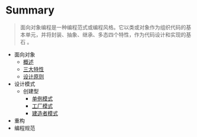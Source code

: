 # Summary

> 面向对象编程是一种编程范式或编程风格。它以类或对象作为组织代码的基本单元，并将封装、抽象、继承、多态四个特性，作为代码设计和实现的基石 。

* 面向对象
  * [概述](面向对象/概述.md)
  * [三大特性](面向对象/三大特性.md)
  * [设计原则](面向对象/设计原则.md)
* 设计模式
  * 创建型
    * [单例模式](设计模式/单例模式.md)
    * [工厂模式](设计模式/工厂模式.md)
    * [建造者模式](设计模式/建造者模式.md)
* 重构
* 编程规范
